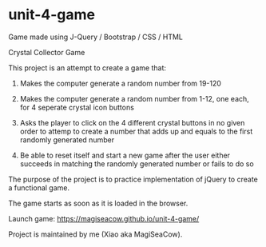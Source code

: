 # unit-4-game
Game made using J-Query / Bootstrap / CSS / HTML

Crystal Collector Game

This project is an attempt to create a game that:

1. Makes the computer generate a random number from 19-120

2. Makes the computer generate a random number from 1-12, one each, for 4 seperate crystal icon buttons

3. Asks the player to click on the 4 different crystal buttons in no given order to attemp to create a number that adds up and equals to the first randomly generated number

4. Be able to reset itself and start a new game after the user either succeeds in matching the randomly generated number or fails to do so

The purpose of the project is to practice implementation of jQuery to create a functional game.

The game starts as soon as it is loaded in the browser.

Launch game: https://magiseacow.github.io/unit-4-game/

Project is maintained by me (Xiao aka MagiSeaCow).
